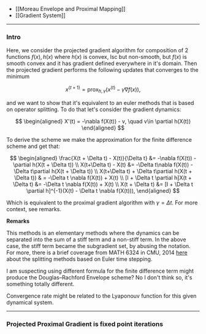 * [[Moreau Envelope and Proximal Mapping]]
* [[Gradient System]]

---
### **Intro**

Here, we consider the projected gradient algorithm for composition of 2 functions $f(x), h(x)$ where $h(x)$ is convex, lsc but non-smooth, but $f(x)$ is smooth convex and it has gradient defined everywhere in it's domain. Then the projected gradient performs the following updates that converges to the minimum

$$
x^{(t + 1)} = \text{prox}_{h, \gamma}(x^{(t)} - \gamma\nabla f(x)), 
$$

and we want to show that it's equivalent to an euler methods that is based on operator splitting. To do that let's consider the gradient dynamics: 

$$
\begin{aligned}
    X'(t) = -\nabla f(X(t)) - v, \quad  v\in \partial h(X(t))
\end{aligned}
$$

To derive the scheme we make the approximation for the finite difference scheme and get that: 

$$
\begin{aligned}
    \frac{X(t + \Delta t) - X(t)}{\Delta t} &= 
    -\nabla f(X(t)) - \partial h(X(t + \Delta t))
    \\
    X(t+\Delta t) - X(t) &= -\Delta t\nabla f(X(t)) - \Delta t\partial h(X(t + \Delta t))
    \\
    X(t+\Delta t) + \Delta t\partial h(X(t + \Delta t)) 
    & = -\Delta t \nabla f(X(t))  + X(t)
    \\
    [I + \Delta t \partial h]X(t + \Delta t) &= 
    -\Delta t \nabla f(X(t)) + X(t)
    \\
    X(t + \Delta t) &= 
    [I + \Delta t \partial h]^{-1}(X(t) - \Delta t \nabla f(X(t))), 
\end{aligned}
$$

Which is equivalent to the proximal gradient algorithm with $\gamma = \Delta t$. For more context, see remarks. 

**Remarks**

This methods is an elementary methods where the dynamics can be separated into the sum of a stiff term and a non-stiff term. In the above case, the stiff term became the subgradient set, by abusing the notation. For more, there is a brief coverage from MATH 6324 in CMU, 2014 [here](http://runge.math.smu.edu/Courses/Math6321_Fall14/_downloads/imex.pdf) about the splitting methods based on Euler time stepping. 

I am suspecting using different formula for the finite difference term might produce the Douglas–Rachford Envelope scheme? No I don't think so, it's something totally different. 

Convergence rate might be related to the Lyaponouv function for this given dynamical system. 

---
### **Projected Proximal Gradient is fixed point iterations**


